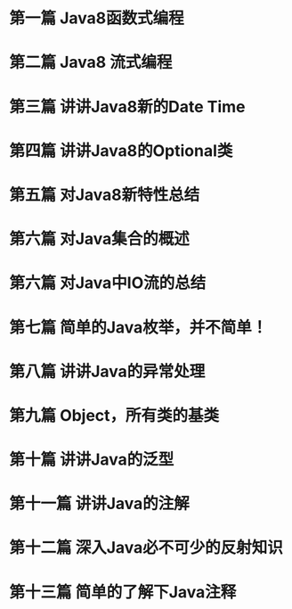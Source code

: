 # 第一篇 Java8函数式编程

# 第二篇 Java8 流式编程

# 第三篇 讲讲Java8新的Date Time

# 第四篇 讲讲Java8的Optional类

# 第五篇 对Java8新特性总结

# 第六篇 对Java集合的概述

# 第六篇 对Java中IO流的总结

# 第七篇 简单的Java枚举，并不简单！

# 第八篇 讲讲Java的异常处理

# 第九篇 Object，所有类的基类

# 第十篇 讲讲Java的泛型

# 第十一篇 讲讲Java的注解

# 第十二篇 深入Java必不可少的反射知识

# 第十三篇 简单的了解下Java注释

